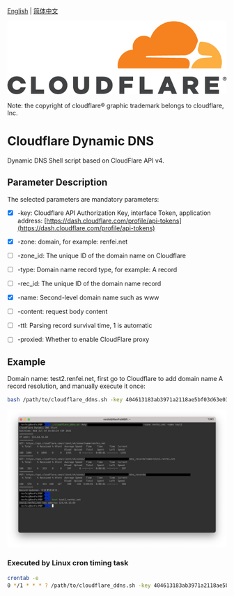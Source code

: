 [English](./README.md) | [简体中文](./README_ZH.md)

![Cloudflare](./document/image/cf-logo.jpg)

Note: the copyright of cloudflare® graphic trademark belongs to cloudflare, Inc.

# Cloudflare Dynamic DNS
Dynamic DNS Shell script based on CloudFlare API v4. 

## Parameter Description

The selected parameters are mandatory parameters:

- [x] -key: Cloudflare API Authorization Key, interface Token, application address: [https://dash.cloudflare.com/profile/api-tokens](https://dash.cloudflare.com/profile/api-tokens)
- [x] -zone: domain, for example: renfei.net
- [ ] -zone_id: The unique ID of the domain name on Cloudflare
- [ ] -type: Domain name record type, for example: A record
- [ ] -rec_id: The unique ID of the domain name record
- [x] -name: Second-level domain name such as www
- [ ] -content: request body content
- [ ] -ttl: Parsing record survival time, 1 is automatic
- [ ] -proxied: Whether to enable CloudFlare proxy


## Example

Domain name: test2.renfei.net, first go to Cloudflare to add domain name A record resolution, and manually execute it once:

```bash
bash /path/to/cloudflare_ddns.sh -key 404613183ab3971a2118ae5bf03d63e032f9e -zone renfei.net -name test2
```
![Example](./document/image/example.png)

### Executed by Linux cron timing task

```bash
crontab -e
0 */1 * * * ? /path/to/cloudflare_ddns.sh -key 404613183ab3971a2118ae5bf03d63e032f9e -zone renfei.net -name test2 >> /path/to/cloudflare_ddns.log
```